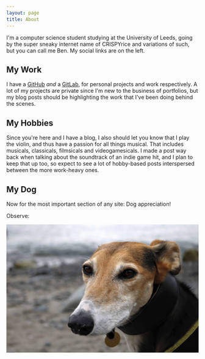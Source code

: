```yaml
---
layout: page
title: About
---
```


I'm a computer science student studying at the University of Leeds, going by the super sneaky internet name of CRISPYrice and variations of such, but you can call me Ben. My social links are on the left.

## My Work
I have a [GitHub](https://github.com/CRISPYricePC) *and* a [GitLab](https://gitlab.com/CRISPYrice), for personal projects and work respectively. A lot of my projects are private since I'm new to the business of portfolios, but my blog posts should be highlighting the work that I've been doing behind the scenes.

## My Hobbies
Since you're here and I have a blog, I also should let you know that I play the violin, and thus have a passion for all things musical. That includes musicals, classicals, filmsicals and videogamesicals. I made a post way back when talking about the soundtrack of an indie game hit, and I plan to keep that up too, so expect to see a lot of hobby-based posts interspersed between the more work-heavy ones.

## My Dog
Now for the most important section of any site: Dog appreciation!

Observe:

<img src="/public/images/fargo.jpg" alt="Fargo (the dog) on a beach" width="512"/>
